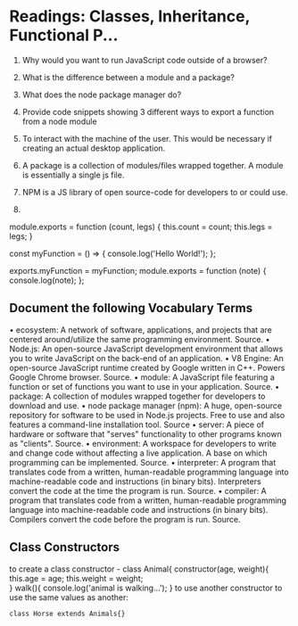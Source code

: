 
# Readings: Classes, Inheritance, Functional P...

1.	Why would you want to run JavaScript code outside of a browser? 
2.	What is the difference between a module and a package?
3.	What does the node package manager do?
4.	Provide code snippets showing 3 different ways to export a function from a node module
	
	
1. To interact with the machine of the user. This would be necessary if creating an actual desktop application. 
2.  A package is a collection of modules/files wrapped together.
      A module is essentially a single js file. 
3. NPM is a JS library of open source-code for developers to or could use. 
4. 
module.exports = function (count, legs) {
  this.count = count;
  this.legs = legs;
}

const myFunction = () => {
  console.log('Hello World!');
};

exports.myFunction = myFunction;
module.exports = function (note) {
  console.log(note);
};







## Document the following Vocabulary Terms
•	ecosystem: A network of software, applications, and projects that are centered around/utilize the same programming environment. Source.
•	Node.js: An open-source JavaScript development environment that allows you to write JavaScript on the back-end of an application.
•	V8 Engine: An open-source JavaScript runtime created by Google written in C++. Powers Google Chrome browser. Source.
•	module: A JavaScript file featuring a function or set of functions you want to use in your application. Source.
•	package: A collection of modules wrapped together for developers to download and use.
•	node package manager (npm): A huge, open-source repository for software to be used in Node.js projects. Free to use and also features a command-line installation tool. Source
•	server: A piece of hardware or software that "serves" functionality to other programs known as "clients". Source.
•	environment: A workspace for developers to write and change code without affecting a live application. A base on which programming can be implemented. Source.
•	interpreter: A program that translates code from a written, human-readable programming language into machine-readable code and instructions (in binary bits). Interpreters convert the code at the time the program is run. Source.
•	compiler: A program that translates code from a written, human-readable programming language into machine-readable code and instructions (in binary bits). Compilers convert the code before the program is run. Source.


## Class Constructors

to create a class constructor - class Animal{ 
					constructor(age, weight){
						this.age = age;	
						this.weight = weight;	
					   }
						walk(){
							console.log('animal is walking...');
					}
to use another constructor to use the same values as another: 

	class Horse extends Animals{}

